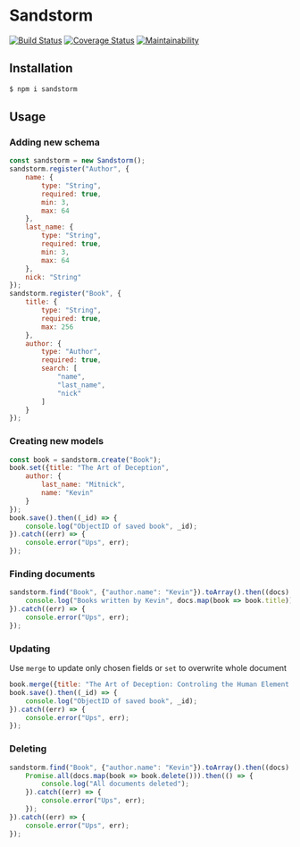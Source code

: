 # Sandstorm
[![Build Status](https://travis-ci.org/alexandrajs/sandstorm.svg?branch=master)](https://travis-ci.org/alexandrajs/sandstorm)
[![Coverage Status](https://coveralls.io/repos/github/alexandrajs/sandstorm/badge.svg?branch=master)](https://coveralls.io/github/alexandrajs/sandstorm?branch=master)
[![Maintainability](https://api.codeclimate.com/v1/badges/3f959333093a6ea6d41a/maintainability)](https://codeclimate.com/github/alexandrajs/sandstorm/maintainability)

## Installation
```bash
$ npm i sandstorm
``` 
## Usage
### Adding new schema
```js
const sandstorm = new Sandstorm();
sandstorm.register("Author", {
	name: {
		type: "String",
		required: true,
		min: 3,
		max: 64
	},
	last_name: {
		type: "String",
		required: true,
		min: 3,
		max: 64
	},
	nick: "String"
});
sandstorm.register("Book", {
	title: {
		type: "String",
		required: true,
		max: 256
	},
	author: {
		type: "Author",
		required: true,
		search: [
			"name",
			"last_name",
			"nick"
		]
	}
});
```
### Creating new models
```js
const book = sandstorm.create("Book");
book.set({title: "The Art of Deception",
	author: {
		last_name: "Mitnick",
		name: "Kevin"
	}
});
book.save().then((_id) => {
	console.log("ObjectID of saved book", _id);
}).catch((err) => {
	console.error("Ups", err);
});
```
### Finding documents
```js
sandstorm.find("Book", {"author.name": "Kevin"}).toArray().then((docs) => {
	console.log("Books written by Kevin", docs.map(book => book.title)).join(", ");
}).catch((err) => {
	console.error("Ups", err);
});
```
### Updating
Use `merge` to update only chosen fields or `set` to overwrite whole document
```js
book.merge({title: "The Art of Deception: Controling the Human Element of Security"});
book.save().then((_id) => {
	console.log("ObjectID of saved book", _id);
}).catch((err) => {
	console.error("Ups", err);
});

```
### Deleting
```js
sandstorm.find("Book", {"author.name": "Kevin"}).toArray().then((docs) => {
	Promise.all(docs.map(book => book.delete())).then(() => {
		console.log("All documents deleted");
	}).catch((err) => {
		console.error("Ups", err);
	});
}).catch((err) => {
	console.error("Ups", err);
});
```
